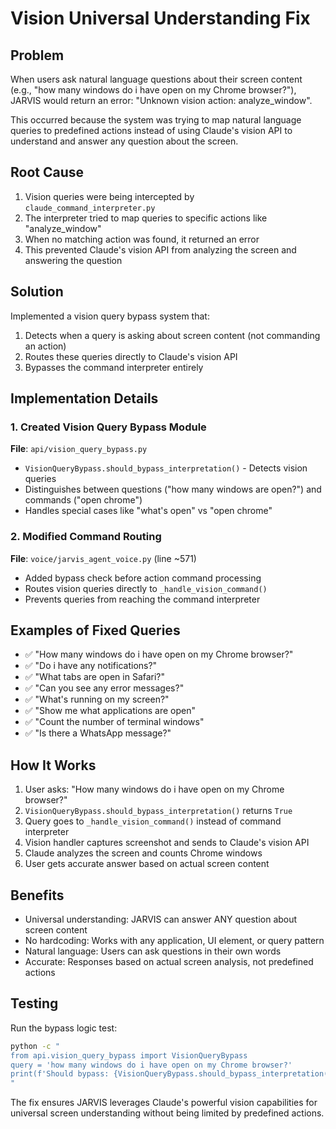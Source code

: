 # Vision Universal Understanding Fix

## Problem
When users ask natural language questions about their screen content (e.g., "how many windows do i have open on my Chrome browser?"), JARVIS would return an error: "Unknown vision action: analyze_window". 

This occurred because the system was trying to map natural language queries to predefined actions instead of using Claude's vision API to understand and answer any question about the screen.

## Root Cause
1. Vision queries were being intercepted by `claude_command_interpreter.py`
2. The interpreter tried to map queries to specific actions like "analyze_window"
3. When no matching action was found, it returned an error
4. This prevented Claude's vision API from analyzing the screen and answering the question

## Solution
Implemented a vision query bypass system that:
1. Detects when a query is asking about screen content (not commanding an action)
2. Routes these queries directly to Claude's vision API
3. Bypasses the command interpreter entirely

## Implementation Details

### 1. Created Vision Query Bypass Module
**File**: `api/vision_query_bypass.py`
- `VisionQueryBypass.should_bypass_interpretation()` - Detects vision queries
- Distinguishes between questions ("how many windows are open?") and commands ("open chrome")
- Handles special cases like "what's open" vs "open chrome"

### 2. Modified Command Routing
**File**: `voice/jarvis_agent_voice.py` (line ~571)
- Added bypass check before action command processing
- Routes vision queries directly to `_handle_vision_command()`
- Prevents queries from reaching the command interpreter

## Examples of Fixed Queries
- ✅ "How many windows do i have open on my Chrome browser?"
- ✅ "Do i have any notifications?"
- ✅ "What tabs are open in Safari?"
- ✅ "Can you see any error messages?"
- ✅ "What's running on my screen?"
- ✅ "Show me what applications are open"
- ✅ "Count the number of terminal windows"
- ✅ "Is there a WhatsApp message?"

## How It Works
1. User asks: "How many windows do i have open on my Chrome browser?"
2. `VisionQueryBypass.should_bypass_interpretation()` returns `True`
3. Query goes to `_handle_vision_command()` instead of command interpreter
4. Vision handler captures screenshot and sends to Claude's vision API
5. Claude analyzes the screen and counts Chrome windows
6. User gets accurate answer based on actual screen content

## Benefits
- Universal understanding: JARVIS can answer ANY question about screen content
- No hardcoding: Works with any application, UI element, or query pattern
- Natural language: Users can ask questions in their own words
- Accurate: Responses based on actual screen analysis, not predefined actions

## Testing
Run the bypass logic test:
```bash
python -c "
from api.vision_query_bypass import VisionQueryBypass
query = 'how many windows do i have open on my Chrome browser?'
print(f'Should bypass: {VisionQueryBypass.should_bypass_interpretation(query)}')
"
```

The fix ensures JARVIS leverages Claude's powerful vision capabilities for universal screen understanding without being limited by predefined actions.